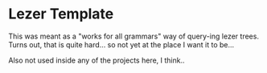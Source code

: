 # Lezer Template

This was meant as a "works for all grammars" way of query-ing lezer trees.
Turns out, that is quite hard... so not yet at the place I want it to be...

Also not used inside any of the projects here, I think..
